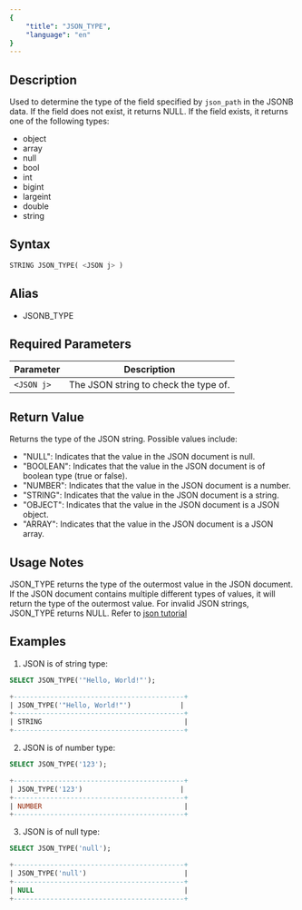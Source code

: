 ```yaml
---
{
    "title": "JSON_TYPE",
    "language": "en"
}
---
```


<!-- 
Licensed to the Apache Software Foundation (ASF) under one
or more contributor license agreements.  See the NOTICE file
distributed with this work for additional information
regarding copyright ownership.  The ASF licenses this file
to you under the Apache License, Version 2.0 (the
"License"); you may not use this file except in compliance
with the License.  You may obtain a copy of the License at

  http://www.apache.org/licenses/LICENSE-2.0

Unless required by applicable law or agreed to in writing,
software distributed under the License is distributed on an
"AS IS" BASIS, WITHOUT WARRANTIES OR CONDITIONS OF ANY
KIND, either express or implied.  See the License for the
specific language governing permissions and limitations
under the License.
-->

## Description

Used to determine the type of the field specified by `json_path` in the JSONB data. If the field does not exist, it returns NULL. If the field exists, it returns one of the following types:

- object
- array
- null
- bool
- int
- bigint
- largeint
- double
- string

## Syntax

```sql
STRING JSON_TYPE( <JSON j> )
```

## Alias

- JSONB_TYPE

## Required Parameters


| Parameter | Description |
|------|------|
| `<JSON j>` | The JSON string to check the type of. |


## Return Value
Returns the type of the JSON string. Possible values include:
- "NULL": Indicates that the value in the JSON document is null.
- "BOOLEAN": Indicates that the value in the JSON document is of boolean type (true or false).
- "NUMBER": Indicates that the value in the JSON document is a number.
- "STRING": Indicates that the value in the JSON document is a string.
- "OBJECT": Indicates that the value in the JSON document is a JSON object.
- "ARRAY": Indicates that the value in the JSON document is a JSON array.

## Usage Notes

JSON_TYPE returns the type of the outermost value in the JSON document. If the JSON document contains multiple different types of values, it will return the type of the outermost value. For invalid JSON strings, JSON_TYPE returns NULL. Refer to [json tutorial](../../sql-reference/Data-Types/JSON.md)

## Examples
1. JSON is of string type:

```sql
SELECT JSON_TYPE('"Hello, World!"');
```

```sql
+------------------------------------------+
| JSON_TYPE('"Hello, World!"')            |
+------------------------------------------+
| STRING                                   |
+------------------------------------------+
```

2. JSON is of number type:

```sql
SELECT JSON_TYPE('123');
```
```sql
+------------------------------------------+
| JSON_TYPE('123')                        |
+------------------------------------------+
| NUMBER                                   |
+------------------------------------------+
```
3. JSON is of null type:
```sql
SELECT JSON_TYPE('null');
```
```sql
+------------------------------------------+
| JSON_TYPE('null')                        |
+------------------------------------------+
| NULL                                     |
+------------------------------------------+
```
